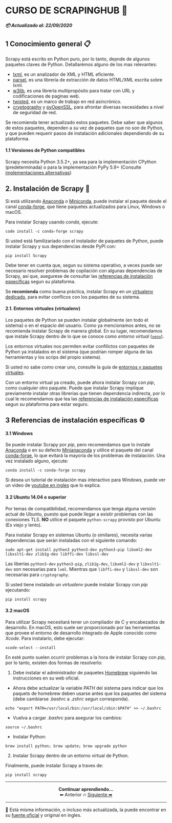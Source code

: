 # CURSO DE SCRAPINGHUB 🚀
##### 📦 Actualizado al:  22/09/2020

## 1 Conocimiento general 📋
Scrapy está escrito en Python puro, por lo tanto, depnde de algunos paquetes claves de Python. Detallarémos alguno de los mas relevantes:

- [Ixml](https://lxml.de/index.html), es un analizador de XML y HTML eficiente.
- [parsel](https://pypi.org/project/parsel/), es una librería de extracción de datos HTML/XML escrita sobre Ixml.
- [w3lib](https://pypi.org/project/w3lib/), es una librería multipropósito para tratar con URL y codificaciones de paginas web.
- [twisted](https://twistedmatrix.com/trac/), es un marco de trabajo en red asincrónico.
- [cryptography](https://cryptography.io/en/latest/) y [pyOpenSSL](https://pypi.org/project/pyOpenSSL/), para afrontar diversas necesidades a nivel de seguridad de red.

Se recomienda tener actualizado estos paquetes. Debe saber que algunos de estos paquetes, dependen a su vez de paquetes que no son de Python, y que pueden requerir pasos de instalación adicionales dependiendo de su plataforma.

#### 1.1 Versiones de Python compatibles
Scrapy necesita Python 3.5.2+, ya sea para la implementación CPython (predeterminada) o para la implementación PyPy 5.9+ (Consulte [implementaciones alternativas](https://docs.python.org/3/reference/introduction.html#implementations))

## 2. Instalación de Scrapy 🔧
Si está utilizando [Anaconda](https://docs.anaconda.com/anaconda/) o [Miniconda](https://docs.conda.io/projects/conda/en/latest/user-guide/install/index.html), puede instalar el paquete desde el canal [conda-forge](https://conda-forge.org/), que tiene paquetes actualizados para Linux, Windows o macOS.

Para instalar Scrapy usando *conda*, ejecute:
```
code install -c conda-forge scrapy
```

Si usted está familizariado con el instalador de paquetes de Python, puede instalar Scrapy y sus dependencias desde PyPI con:
```
pip install Scrapy
```

Debe tener en cuenta que, segun su sistema operativo, a veces puede ser necesario resolver problemas de copilación con algunas dependencias de Scrapy, así que, asegurese de consultar las [referencias de instalación específicas](#) segun su plataforma.

Se **recomienda** como buena práctica, instalar Scrapy en un [virtualenv dedicado](#), para evitar conflicos con los paquetes de su sistema.

#### 2.1. Entornos virtuales (virtualenv)
Los paquetes de Python se pueden instalar globalmente (en todo el sistema) o en el espacio del usuario. Como ya mencionamos antes, no se recomienda instalar Scrapy de manera global. En su lugar, recomendamos que instale Scrapy dentro de lo que se conoce como *entorno virtual* ([`venv`](https://docs.python.org/3/library/venv.html#module-venv)).

Los entornos virtuales nos permiten evitar confilictos con paquetes de Python ya instalados en el sistema (que podrían romper alguna de las herramientas y los scrips del propio sistema).

Si usted no sabe como crear uno, consulte la guía de [entornos y paquetes virtuales](https://docs.python.org/3/tutorial/venv.html#tut-venv).

Con un entorno virtual ya creado, puede ahora instalar Scrapy con *pip*, como cualquier otro paquete. Puede que instalar Scrapy implique previamente instalar otras librerías que tienen dependencia indirecta, por lo cual le recomendamos que lea las [referencias de instalación específicas](#) segun su plataforma para estar seguro.

## 3 Referencias de instalación específicas ⚙️

#### 3.1 Windows
Se puede instalar Scrapy por *pip*, pero recomendamos que lo instale [Anaconda]() o en su defecto [Minianaconda]() y utilice el paquete del canal [conda-forge](), lo que evitará la mayoría de los problemas de instalación. Una vez instalado alguno, ejecute:
```
conda install -c conda-forge scrapy
```
Si desea un tutorial de instalación mas interactivo para Windows, puede ver un video de [youtube en ingles](https://www.youtube.com/watch?v=7PRy5LnTLaQ) que lo explica.

#### 3.2 Ubuntu 14.04 o superior
Por temas de compatibilidad, recomendamos que tenga alguna versión actual de Ubuntu, puesto que puede llegar a existir problemas con las conexiones TLS. **NO** utilice el paquete `python-scrapy` provisto por Ubuntu (Es viejo y lento).

Para instalar Scrapy en sistemas Ubuntu (o similares), necesita varias dependencias que serán instaladas con el siguiente comando:
```
sudo apt-get install python3 python3-dev python3-pip libxml2-dev libxslt1-dev zlib1g-dev libffi-dev libssl-dev
```

Las liberías `python3-dev` `python3-pip`, `zlib1g-dev`, `libxml2-dev` y `libxslt1-dev` son necesarias para `lxml`. Mientras que `libffi-dev` y `libssl-dev` son necesarias para `cryptography`.

Si usted tiene instalado un *virtualenv* puede instalar Scrapy con *pip* ejecutando:
```
pip install scrapy
```

#### 3.2 macOS
Para utilizar Scrapy necesitará tener un compliador de C y encabezados de desarrollo. En macOS, esto suele ser proporcionado por las herramientas que provee el entorno de desarrollo integrado de Apple conocido como *Xcode*. Para instalarlo, debe ejecutar:
```
xcode-select --install
```

En esté punto suelen ocurrir problemas a la hora de instalar Scrapy con *pip*, por lo tanto, existen dos formas de resolverlo:

1) Debe instalar el administrador de paquetes [Homebrew](https://brew.sh/) siguiendo las instrucciones en su web oficial. 
- Ahora debe actualizar la variable *PATH* del sistema para indicar que los paquets de homebrew deben usarse antes que los paquetes del sistema (debe cambiarse *.bashrc* a *.zshrc* segun corresponda).
```
echo "export PATH=/usr/local/bin:/usr/local/sbin:$PATH" >> ~/.bashrc
```
- Vuelva a cargar *.bashrc* para asegurar los cambios:
```
source ~/.bashrc
```
- Instalar Python:
```
brew install python; brew update; brew upgrade python
```
2) Instalar Scrapy dentro de un entorno virtual de Python.

Finalmente, puede instalar Scrapy a traves de:
```
pip install scrapy
```

---

<p align="center">
  <b>Continuar aprendiendo...</b>
  <br>
  ⬅ Anterior 🔥
  <a href="./capitulo1/README.md">Siguiente ➡</a>
</p>

---

📌 Está misma información, o incluso más actualizada, la puede encontrar en su [fuente oficial](https://doc.scrapy.org/en/latest/intro/install.html#intro-install-platform-notes) y original en ingles.